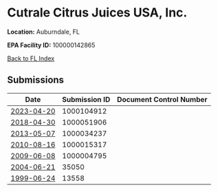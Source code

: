 # Cutrale Citrus Juices USA, Inc.

**Location:** Auburndale, FL

**EPA Facility ID:** 100000142865

[Back to FL Index](../../index.md)

## Submissions

| Date | Submission ID | Document Control Number |
|------|--------------|-------------------------|
| [2023-04-20](submissions/1000104912.md) | 1000104912 |  |
| [2018-04-30](submissions/1000051906.md) | 1000051906 |  |
| [2013-05-07](submissions/1000034237.md) | 1000034237 |  |
| [2010-08-16](submissions/1000015317.md) | 1000015317 |  |
| [2009-06-08](submissions/1000004795.md) | 1000004795 |  |
| [2004-06-21](submissions/35050.md) | 35050 |  |
| [1999-06-24](submissions/13558.md) | 13558 |  |
